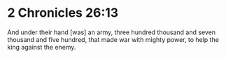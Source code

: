 # 2 Chronicles 26:13

And under their hand [was] an army, three hundred thousand and seven thousand and five hundred, that made war with mighty power, to help the king against the enemy.